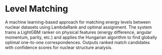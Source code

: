 # Level Matching

A machine learning-based approach for matching energy levels between nuclear datasets using LambdaRank and optimal assignment. The system trains a LightGBM ranker on physical features (energy difference, angular momentum, parity, etc.) and applies the Hungarian algorithm to find globally optimal one-to-one correspondences. Outputs ranked match candidates with confidence scores for nuclear structure analysis.
